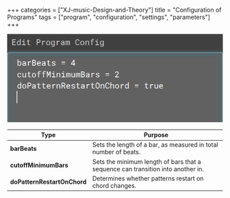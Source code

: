 +++
categories = ["XJ-music-Design-and-Theory"]
title = "Configuration of Programs"
tags = ["program", "configuration", "settings", "parameters"]
+++

![Configuration of Programs](configurationofprograms.png)

| Type                 | Purpose                                                                                               |
|----------------------|-------------------------------------------------------------------------------------------------------|
| **barBeats**             | Sets the length of a bar, as measured in total number of beats.                                        |
| **cutoffMinimumBars**    | Sets the minimum length of bars that a sequence can transition into another in.                         |
| **doPatternRestartOnChord** | Determines whether patterns restart on chord changes.                                                 |
